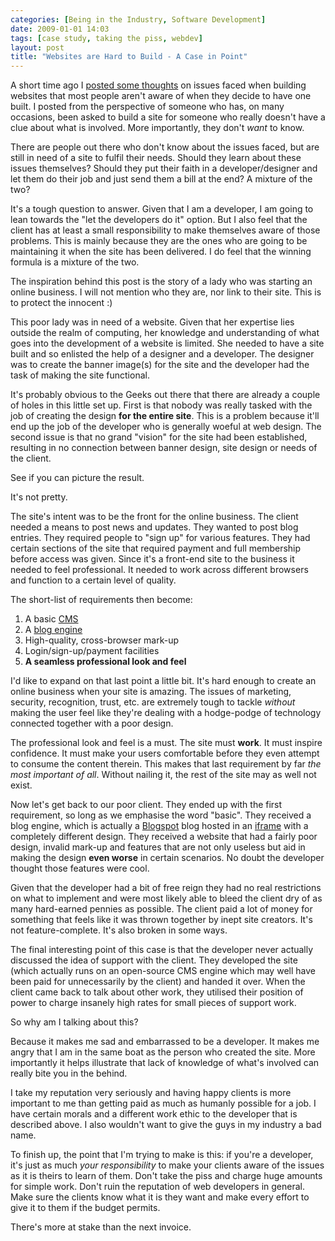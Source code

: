 ```yaml
---
categories: [Being in the Industry, Software Development]
date: 2009-01-01 14:03
tags: [case study, taking the piss, webdev]
layout: post
title: "Websites are Hard to Build - A Case in Point"
---
```

A short time ago I <a href="/posts/websites-are-hard-to-build/" title="Websites are Hard to Build">posted some thoughts</a> on issues faced when building websites that most people aren't aware of when they decide to have one built. I posted from the perspective of someone who has, on many occasions, been asked to build a site for someone who really doesn't have a clue about what is involved. More importantly, they don't <em>want</em> to know.

There are people out there who don't know about the issues faced, but are still in need of a site to fulfil their needs. Should they learn about these issues themselves? Should they put their faith in a developer/designer and let them do their job and just send them a bill at the end? A mixture of the two?

<!--more-->

It's a tough question to answer. Given that I am a developer, I am going to lean towards the "let the developers do it" option. But I also feel that the client has at least a small responsibility to make themselves aware of those problems. This is mainly because they are the ones who are going to be maintaining it when the site has been delivered. I do feel that the winning formula is a mixture of the two.

The inspiration behind this post is the story of a lady who was starting an online business. I will not mention who they are, nor link to their site. This is to protect the innocent :)

This poor lady was in need of a website. Given that her expertise lies outside the realm of computing, her knowledge and understanding of what goes into the development of a website is limited. She needed to have a site built and so enlisted the help of a designer and a developer. The designer was to create the banner image(s) for the site and the developer had the task of making the site functional.

It's probably obvious to the Geeks out there that there are already a couple of holes in this little set up. First is that nobody was really tasked with the job of creating the design <strong>for the entire site</strong>. This is a problem because it'll end up the job of the developer who is generally woeful at web design. The second issue is that no grand "vision" for the site had been established, resulting in no connection between banner design, site design or needs of the client.

See if you can picture the result.

It's not pretty.

The site's intent was to be the front for the online business. The client needed a means to post news and updates. They wanted to post blog entries. They required people to "sign up" for various features. They had certain sections of the site that required payment and full membership before access was given. Since it's a front-end site to the business it needed to feel professional. It needed to work across different browsers and function to a certain level of quality.

The short-list of requirements then become:
<ol>
<li>A basic <a href="http://en.wikipedia.org/wiki/Content_management_system" title="Content Management System">CMS</a></li>
<li>A <a href="http://en.wikipedia.org/wiki/Blog_software" title="Blog software">blog engine</a></li>
<li>High-quality, cross-browser mark-up</li>
<li>Login/sign-up/payment facilities</li>
<li><strong>A seamless professional look and feel</strong></li>
</ol>
I'd like to expand on that last point a little bit. It's hard enough to create an online business when your site is amazing. The issues of marketing, security, recognition, trust, etc. are extremely tough to tackle <em>without</em> making the user feel like they're dealing with a hodge-podge of technology connected together with a poor design.

The professional look and feel is a must. The site must <strong>work</strong>. It must inspire confidence. It must make your users comfortable before they even attempt to consume the content therein. This makes that last requirement by far <em>the most important of all</em>. Without nailing it, the rest of the site may as well not exist.

Now let's get back to our poor client. They ended up with the first requirement, so long as we emphasise the word "basic". They received a blog engine, which is actually a <a href="http://www.blogspot.com/" title="Blogspot">Blogspot</a> blog hosted in an <a href="http://en.wikipedia.org/wiki/IFrame" title="iframe element">iframe</a> with a completely different design. They received a website that had a fairly poor design, invalid mark-up and features that are not only useless but aid in making the design <strong>even worse</strong> in certain scenarios. No doubt the developer thought those features were cool.

Given that the developer had a bit of free reign they had no real restrictions on what to implement and were most likely able to bleed the client dry of as many hard-earned pennies as possible. The client paid a lot of money for something that feels like it was thrown together by inept site creators. It's not feature-complete. It's also broken in some ways.

The final interesting point of this case is that the developer never actually discussed the idea of support with the client. They developed the site (which actually runs on an open-source CMS engine which may well have been paid for unnecessarily by the client) and handed it over. When the client came back to talk about other work, they utilised their position of power to charge insanely high rates for small pieces of support work.

So why am I talking about this?

Because it makes me sad and embarrassed to be a developer. It makes me angry that I am in the same boat as the person who created the site. More importantly it helps illustrate that lack of knowledge of what's involved can really bite you in the behind.

I take my reputation very seriously and having happy clients is more important to me than getting paid as much as humanly possible for a job. I have certain morals and a different work ethic to the developer that is described above. I also wouldn't want to give the guys in my industry a bad name.

To finish up, the point that I'm trying to make is this: if you're a developer, it's just as much <em>your responsibility</em> to make your clients aware of the issues as it is theirs to learn of them. Don't take the piss and charge huge amounts for simple work. Don't ruin the reputation of web developers in general. Make sure the clients know what it is they want and make every effort to give it to them if the budget permits.

There's more at stake than the next invoice.
